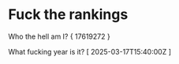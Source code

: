 # Fuck the rankings

Who the hell am I?
{ 17619272 }

What fucking year is it?
[ 2025-03-17T15:40:00Z ]
